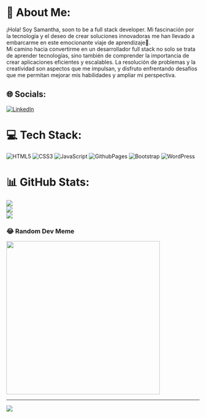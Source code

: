 # 💫 About Me:
¡Hola! Soy Samantha, soon to be a full stack developer. Mi fascinación por la tecnología y el deseo de crear soluciones innovadoras me han llevado a embarcarme en este emocionante viaje de aprendizaje🚀.<br>Mi camino hacia convertirme en un desarrollador full stack no solo se trata de aprender tecnologías, sino también de comprender la importancia de crear aplicaciones eficientes y escalables. La resolución de problemas y la creatividad son aspectos que me impulsan, y disfruto enfrentando desafíos que me permitan mejorar mis habilidades y ampliar mi perspectiva.


## 🌐 Socials:
[![LinkedIn](https://img.shields.io/badge/LinkedIn-%230077B5.svg?logo=linkedin&logoColor=white)](https://linkedin.com/in/samantha-ossandon) 

# 💻 Tech Stack:
![HTML5](https://img.shields.io/badge/html5-%23E34F26.svg?style=for-the-badge&logo=html5&logoColor=white) ![CSS3](https://img.shields.io/badge/css3-%231572B6.svg?style=for-the-badge&logo=css3&logoColor=white) ![JavaScript](https://img.shields.io/badge/javascript-%23323330.svg?style=for-the-badge&logo=javascript&logoColor=%23F7DF1E) ![GithubPages](https://img.shields.io/badge/github%20pages-121013?style=for-the-badge&logo=github&logoColor=white) ![Bootstrap](https://img.shields.io/badge/bootstrap-%238511FA.svg?style=for-the-badge&logo=bootstrap&logoColor=white) ![WordPress](https://img.shields.io/badge/WordPress-%23117AC9.svg?style=for-the-badge&logo=WordPress&logoColor=white)
# 📊 GitHub Stats:
![](https://github-readme-stats.vercel.app/api?username=Zhammiii&theme=shades-of-purple&hide_border=false&include_all_commits=true&count_private=false)<br/>
![](https://github-readme-streak-stats.herokuapp.com/?user=Zhammiii&theme=shades-of-purple&hide_border=false)<br/>
![](https://github-readme-stats.vercel.app/api/top-langs/?username=Zhammiii&theme=shades-of-purple&hide_border=false&include_all_commits=true&count_private=false&layout=compact)

### 😂 Random Dev Meme
<img src='https://randommeme-five.vercel.app/' style="height: 400px;"/>

---
[![](https://visitcount.itsvg.in/api?id=Zhammiii&icon=2&color=6)](https://visitcount.itsvg.in)

<!-- Proudly created with GPRM ( https://gprm.itsvg.in ) -->
